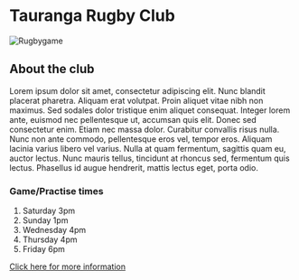 
# Tauranga Rugby Club
![Rugbygame](https://d2gg9evh47fn9z.cloudfront.net/800px_COLOURBOX4830875.jpg)


## About the club

Lorem ipsum dolor sit amet, consectetur adipiscing elit. Nunc blandit placerat pharetra. Aliquam erat volutpat. Proin aliquet vitae nibh non maximus. Sed sodales dolor tristique enim aliquet consequat. Integer lorem ante, euismod nec pellentesque ut, accumsan quis elit. Donec sed consectetur enim. Etiam nec massa dolor. Curabitur convallis risus nulla. Nunc non ante commodo, pellentesque eros vel, tempor eros. Aliquam lacinia varius libero vel varius. Nulla at quam fermentum, sagittis quam eu, auctor lectus. Nunc mauris tellus, tincidunt at rhoncus 
sed, fermentum quis lectus. Phasellus id augue hendrerit, mattis lectus eget, porta odio.

### Game/Practise times

1. Saturday 3pm
2. Sunday 1pm
3. Wednesday 4pm
4. Thursday 4pm
5. Friday 6pm

[Click here for more information](https://www.sporty.co.nz/tgasportssnr)
